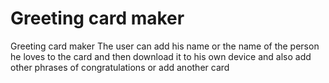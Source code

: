 # Greeting card maker
 Greeting card maker  The user can add his name or the name of the person he loves to the card and then download it to his own device and also add other phrases of congratulations or add another card

